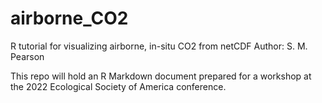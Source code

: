 # airborne_CO2
R tutorial for visualizing airborne, in-situ CO2 from netCDF
Author: S. M. Pearson

This repo will hold an R Markdown document prepared for a workshop at the 2022 Ecological Society of America conference.
